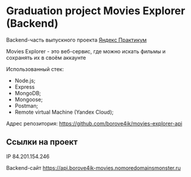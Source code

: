 # Graduation project Movies Explorer (Backend)

Backend-часть выпускного проекта [Яндекс Практикум](https://practicum.yandex.ru/)

Movies Explorer - это веб-сервис, где можно искать фильмы и сохранять их в своём аккаунте


Использованный стек:

* Node.js;
* Express
* MongoDB;
* Mongoose;
* Postman;
* Remote virtual Machine (Yandex Cloud);
  

Адрес репозитория: https://github.com/borove4ik/movies-explorer-api

## Ссылки на проект

IP 84.201.154.246


Backend-сайт https://api.borove4ik-movies.nomoredomainsmonster.ru
